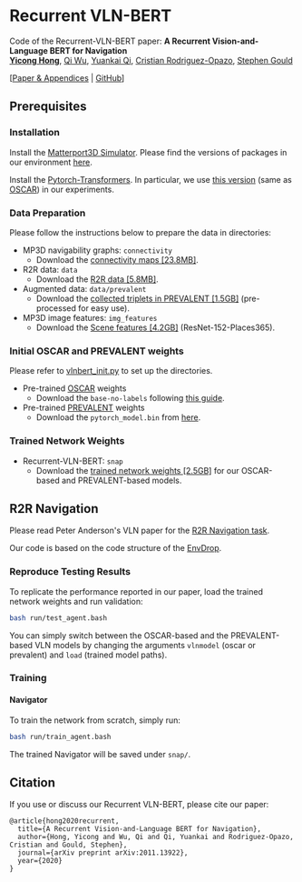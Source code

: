 # Recurrent VLN-BERT

Code of the Recurrent-VLN-BERT paper:
**A Recurrent Vision-and-Language BERT for Navigation**<br>
[**Yicong Hong**](http://www.yiconghong.me/), [Qi Wu](http://www.qi-wu.me/), [Yuankai Qi](https://sites.google.com/site/yuankiqi/home), [Cristian Rodriguez-Opazo](https://crodriguezo.github.io/), [Stephen Gould](http://users.cecs.anu.edu.au/~sgould/)<br>

[[Paper & Appendices](https://arxiv.org/abs/2011.13922) | [GitHub](https://github.com/YicongHong/Entity-Graph-VLN)]

## Prerequisites

### Installation

Install the [Matterport3D Simulator](https://github.com/peteanderson80/Matterport3DSimulator).
Please find the versions of packages in our environment [here](https://github.com/YicongHong/Recurrent-VLN-BERT/blob/main/recurrent-vln-bert.yml).

Install the [Pytorch-Transformers](https://github.com/huggingface/transformers).
In particular, we use [this version](https://github.com/huggingface/transformers/tree/067923d3267325f525f4e46f357360c191ba562e) (same as [OSCAR](https://github.com/microsoft/Oscar)) in our experiments.

### Data Preparation

Please follow the instructions below to prepare the data in directories:

- MP3D navigability graphs: `connectivity`
    - Download the [connectivity maps [23.8MB]](https://github.com/peteanderson80/Matterport3DSimulator/tree/master/connectivity).
- R2R data: `data`
    - Download the [R2R data [5.8MB]](https://github.com/peteanderson80/Matterport3DSimulator/tree/master/tasks/R2R/data).
- Augmented data: `data/prevalent`
    - Download the [collected triplets in PREVALENT [1.5GB]](https://zenodo.org/record/4437864/files/prevalent_aug.json?download=1) (pre-processed for easy use).
- MP3D image features: `img_features`
    - Download the [Scene features [4.2GB]](https://www.dropbox.com/s/85tpa6tc3enl5ud/ResNet-152-places365.zip?dl=1) (ResNet-152-Places365).

### Initial OSCAR and PREVALENT weights

Please refer to [vlnbert_init.py](https://github.com/YicongHong/Recurrent-VLN-BERT/blob/main/r2r_src/vlnbert/vlnbert_init.py) to set up the directories.

- Pre-trained [OSCAR](https://github.com/microsoft/Oscar) weights
    - Download the `base-no-labels` following [this guide](https://github.com/microsoft/Oscar/blob/master/DOWNLOAD.md).
- Pre-trained [PREVALENT](https://github.com/weituo12321/PREVALENT) weights
    - Download the `pytorch_model.bin` from [here](https://drive.google.com/drive/folders/1sW2xVaSaciZiQ7ViKzm_KbrLD_XvOq5y).

### Trained Network Weights

- Recurrent-VLN-BERT: `snap`
    - Download the [trained network weights [2.5GB]](https://zenodo.org/record/4437864/files/snap.zip?download=1) for our OSCAR-based and PREVALENT-based models.

## R2R Navigation

Please read Peter Anderson's VLN paper for the [R2R Navigation task](https://arxiv.org/abs/1711.07280).

Our code is based on the code structure of the [EnvDrop](https://github.com/airsplay/R2R-EnvDrop).

### Reproduce Testing Results

To replicate the performance reported in our paper, load the trained network weights and run validation:
```bash
bash run/test_agent.bash
```

You can simply switch between the OSCAR-based and the PREVALENT-based VLN models by changing the arguments `vlnmodel` (oscar or prevalent) and `load` (trained model paths).

### Training

#### Navigator

To train the network from scratch, simply run:
```bash
bash run/train_agent.bash
```
The trained Navigator will be saved under `snap/`.

## Citation
If you use or discuss our Recurrent VLN-BERT, please cite our paper:
```
@article{hong2020recurrent,
  title={A Recurrent Vision-and-Language BERT for Navigation},
  author={Hong, Yicong and Wu, Qi and Qi, Yuankai and Rodriguez-Opazo, Cristian and Gould, Stephen},
  journal={arXiv preprint arXiv:2011.13922},
  year={2020}
}
```
